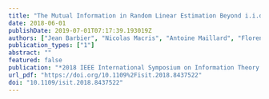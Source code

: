```yaml
---
title: "The Mutual Information in Random Linear Estimation Beyond i.i.d. Matrices"
date: 2018-06-01
publishDate: 2019-07-01T07:17:39.193019Z
authors: ["Jean Barbier", "Nicolas Macris", "Antoine Maillard", "Florent Krzakala"]
publication_types: ["1"]
abstract: ""
featured: false
publication: "*2018 IEEE International Symposium on Information Theory (ISIT)*"
url_pdf: "https://doi.org/10.1109%2Fisit.2018.8437522"
doi: "10.1109/isit.2018.8437522"
---
```


